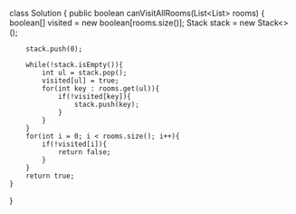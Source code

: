 class Solution {
    public boolean canVisitAllRooms(List<List<Integer>> rooms) {
        boolean[] visited = new boolean[rooms.size()];
        Stack<Integer> stack = new Stack<>();

        stack.push(0);

        while(!stack.isEmpty()){
            int ul = stack.pop();
            visited[ul] = true;
            for(int key : rooms.get(ul)){
                if(!visited[key]){
                    stack.push(key);
                }
            }
        }
        for(int i = 0; i < rooms.size(); i++){
            if(!visited[i]){
                return false;
            }
        }
        return true;
    }
}
